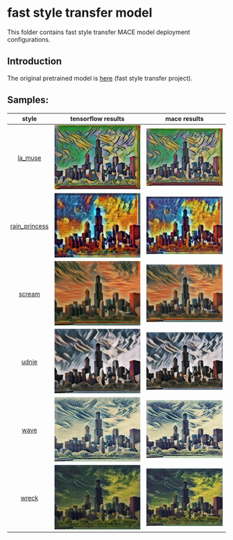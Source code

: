 fast style transfer model
=====

This folder contains fast style transfer MACE model deployment configurations.

Introduction
---
The original pretrained model is [here](https://github.com/lengstrom/fast-style-transfer) (fast style transfer project).

## Samples:

| style | tensorflow results | mace results |
| :---: | :----: | :----: |
| [la_muse](imgs/style/la_muse.jpg) | ![](imgs/tf-results/chicago_la_muse.jpg)|  ![](imgs/mace-results/chicago_la_muse.jpg)  |
| [rain_princess](imgs/style/rain_princess.jpg) | ![](imgs/tf-results/chicago_rain_princess.jpg)|  ![](imgs/mace-results/chicago_rain_princess.jpg)  |
| [scream](imgs/style/the_scream.jpg) | ![](imgs/tf-results/chicago_scream.jpg)|  ![](imgs/mace-results/chicago_scream.jpg)  |
| [udnie](imgs/style/udnie.jpg) | ![](imgs/tf-results/chicago_udnie.jpg)|  ![](imgs/mace-results/chicago_udnie.jpg)  |
| [wave](imgs/style/wave.jpg) | ![](imgs/tf-results/chicago_wave.jpg)|  ![](imgs/mace-results/chicago_wave.jpg)  |
| [wreck](imgs/style/the_shipwreck_of_the_minotaur.jpg) | ![](imgs/tf-results/chicago_wreck.jpg)|  ![](imgs/mace-results/chicago_wreck.jpg)  |
